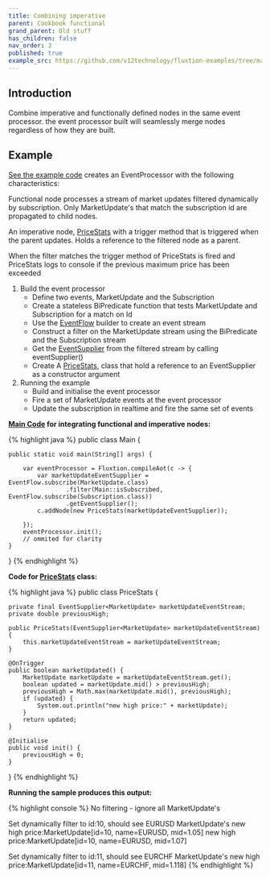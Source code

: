 ```yaml
---
title: Combining imperative
parent: Cookbook functional
grand_parent: Old stuff
has_children: false
nav_order: 3
published: true
example_src: https://github.com/v12technology/fluxtion-examples/tree/main/cookbook-functional/src/main/java/com/fluxtion/example/cookbook_functional/combineimperative
---
```


## Introduction

Combine imperative and functionally defined nodes in the same event processor. the event processor built will seamlessly
merge nodes regardless of how they are built.

## Example

[See the example code]({{page.example_src}}/Main.java) creates an EventProcessor with the following characteristics:

Functional node processes a stream of market updates filtered dynamically by subscription. Only MarketUpdate's that 
match the subscription id are propagated to child nodes.

An imperative node, [PriceStats]({{page.example_src}}/PriceStats.java) with a trigger method that is triggered when the parent updates. 
Holds a reference to the filtered node as a parent.

When the filter matches the trigger method of PriceStats is fired and PriceStats logs to console if the previous maximum price has been exceeded

1. Build the event processor
   - Define two events, MarketUpdate and the Subscription
   - Create a stateless BiPredicate function that tests MarketUpdate and Subscription for a match on Id
   - Use the [EventFlow]({{site.fluxtion_src_compiler}}/builder/stream/EventFlow.java) builder to create an event stream
   - Construct a filter on the MarketUpdate stream using the BiPredicate and the Subscription stream 
   - Get the [EventSupplier]({{site.fluxtion_src_runtime}}/stream/EventStream.java#L32) from the filtered stream by calling eventSupplier()
   - Create A [PriceStats]({{page.example_src}}/PriceStats.java), class that hold a reference to an EventSupplier<MarketUpdate> as a constructor argument
2. Running the example
   - Build and initialise the event processor
   - Fire a set of MarketUpdate events at the event processor
   - Update the subscription in realtime and fire the same set of events

**[Main Code]({{page.example_src}}/Main.java) for integrating functional and imperative nodes:**

{% highlight java %}
public class Main {

    public static void main(String[] args) {

        var eventProcessor = Fluxtion.compileAot(c -> {
            var marketUpdateEventSupplier = EventFlow.subscribe(MarketUpdate.class)
                    .filter(Main::isSubscribed, EventFlow.subscribe(Subscription.class))
                    .getEventSupplier();
            c.addNode(new PriceStats(marketUpdateEventSupplier));

        });
        eventProcessor.init();
        // ommited for clarity
    }
}
{% endhighlight %}

**Code for [PriceStats]({{page.example_src}}/PriceStats.java) class:**

{% highlight java %}
public class PriceStats {

    private final EventSupplier<MarketUpdate> marketUpdateEventStream;
    private double previousHigh;

    public PriceStats(EventSupplier<MarketUpdate> marketUpdateEventStream) {
        this.marketUpdateEventStream = marketUpdateEventStream;
    }

    @OnTrigger
    public boolean marketUpdated() {
        MarketUpdate marketUpdate = marketUpdateEventStream.get();
        boolean updated = marketUpdate.mid() > previousHigh;
        previousHigh = Math.max(marketUpdate.mid(), previousHigh);
        if (updated) {
            System.out.println("new high price:" + marketUpdate);
        }
        return updated;
    }

    @Initialise
    public void init() {
        previousHigh = 0;
    }
}
{% endhighlight %}


**Running the sample produces this output:**

{% highlight console %}
No filtering - ignore all MarketUpdate's

Set dynamically filter to id:10, should see EURUSD MarketUpdate's
new high price:MarketUpdate[id=10, name=EURUSD, mid=1.05]
new high price:MarketUpdate[id=10, name=EURUSD, mid=1.07]

Set dynamically filter to id:11, should see EURCHF MarketUpdate's
new high price:MarketUpdate[id=11, name=EURCHF, mid=1.118]
{% endhighlight %}







